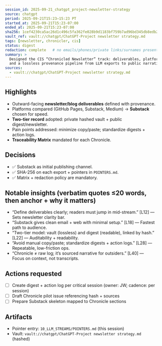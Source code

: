 ```yaml
---
session_id: 2025-09-21_chatgpt_project-newsletter-strategy
source: chatgpt
period: 2025-09-21T15:23–15:23 PT
started_at: 2025-09-21T15:23-07:00
ended_at: 2025-09-21T15:23-07:00
sha256: 1cef4230ca5ac26d1c496c5fa362fe028b9d1183bf759b7ad96bd345db8edb2a
vault_ref: vault://chatgpt/ChatGPT-Project newsletter strategy.md
tags: [newsletter, chronicler, cis]
status: digest
redaction: complete   # no emails/phones/private links/surnames present
summary: >
  Designed the CIS “Chronicled Newsletter” track: deliverables, platform choice,
  and a lossless provenance pipeline from LLM exports to public narrative.
sources:
  - vault://chatgpt/ChatGPT-Project newsletter strategy.md
---
```


## Highlights
- Outward-facing **newsletter/blog deliverables** defined with provenance.
- Platforms compared (GitHub Pages, Substack, Medium) → **Substack** chosen for speed.
- **Two-tier record** adopted: private hashed vault + public digest/newsletter.
- Pain points addressed: minimize copy/paste; standardize digests + action logs.
- **Traceability Matrix** mandated for each Chronicle.

## Decisions
- ✅ Substack as initial publishing channel.
- ✅ SHA-256 on each export + pointers in `POINTERS.md`.
- ✅ Matrix + redaction policy are mandatory.

## Notable insights (verbatim quotes ≤20 words, then anchor + why it matters)
- “Define deliverables clearly; readers must jump in mid-stream.” [L12] — Sets newsletter clarity bar.
- “Substack gives clean email + web with minimal setup.” [L18] — Fastest path to audience.
- “Two-tier model: vault (lossless) and digest (readable), linked by hash.” [L22] — Auditability + readability.
- “Avoid manual copy/paste; standardize digests + action logs.” [L28] — Repeatable, low-friction ops.
- “Chronicle ≠ raw log; it’s sourced narrative for outsiders.” [L40] — Focus on context, not transcripts.

## Actions requested
- [ ] Create digest + action log per critical session (owner: JW; cadence: per session)
- [ ] Draft Chronicle pilot issue referencing hash + sources
- [ ] Prepare Substack skeleton mapped to Chronicle sections

## Artifacts
- Pointer entry: `10_LLM_STREAMS/POINTERS.md` (this session)
- Vault: `vault://chatgpt/ChatGPT-Project newsletter strategy.md` (hashed)
